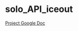 # solo_API_iceout
[Project Google Doc](https://docs.google.com/a/michellefunk.com/document/d/1F17mby7I9uGMLsXMea9iiuEabsfcJzY2FgZJDJBgnoY/edit?usp=sharing)

